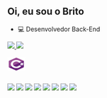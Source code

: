## Oi, eu sou o Brito
- 💻 Desenvolvedor Back-End
<div style="display: inline block"> 
  <a href="https://github.com/oBrito11">
     <img height="180" src="https://github-readme-stats.vercel.app/api?username=oBrito11&show_icons=true&theme=radical"/>
     <img height="180" src="https://github-readme-stats.vercel.app/api/top-langs/?username=oBrito11&layout=compact&theme=radical&size_weight=0.5&count_weight=0.5&langs_count=16"/>
  </a>
<div>
<div style="display: inline block"><br>
  <img align="center" alt="Brito C#" height="30" width="40" src="https://raw.githubusercontent.com/devicons/devicon/ca28c779441053191ff11710fe24a9e6c23690d6/icons/csharp/csharp-original.svg"
</div>
  
##

<div style="display: inline block">
  <a href="https://www.youtube.com/@dranzk9057" target="_blank"><img src="https://img.shields.io/badge/YouTube-FF0000?style=for-the-badge&logo=youtube&logoColor=white"></a></a>
  <a href="mailto:brito11.dev@gmail.com" target="_blank"><img src="https://img.shields.io/badge/Gmail-D14836?style=for-the-badge&logo=gmail&logoColor=white"></a>
  <a href="https://www.instagram.com/dranzk/" target="_blank"><img src="https://img.shields.io/badge/Instagram-E4405F?style=for-the-badge&logo=instagram&logoColor=white"></a>
  <a href="https://discord.com/invite/nh9NeRNYQN" target="_blank"><img src="https://img.shields.io/badge/Discord-7289DA?style=for-the-badge&logo=discord&logoColor=white"></a>
  <a href="https://www.facebook.com/breno.brito.188478" target="_blank"><img src="https://img.shields.io/badge/Facebook-1877F2?style=for-the-badge&logo=facebook&logoColor=white"></a>
  <a href="https://www.linkedin.com/in/breno-de-brito-alves-54261133b/" target="_blank"><img src="https://img.shields.io/badge/LinkedIn-0077B5?style=for-the-badge&logo=linkedin&logoColor=white"></a>
  <a href="https://open.spotify.com/user/gl86gsg164a8xyrecq6lhs16j" target="_blank"><img src="https://img.shields.io/badge/Spotify-1ED760?&style=for-the-badge&logo=spotify&logoColor=white"></a>
  <a href="https://steamcommunity.com/id/dranzk/" target="_blank"><img src="https://img.shields.io/badge/Steam-000000?style=for-the-badge&logo=steam&logoColor=white"></a>
</div>

<!--
**oBrito11/oBrito11** is a ✨ _special_ ✨ repository because its `README.md` (this file) appears on your GitHub profile.

Here are some ideas to get you started:

- 🔭 I’m currently working on ...
- 🌱 I’m currently learning ...
- 👯 I’m looking to collaborate on ...
- 🤔 I’m looking for help with ...
- 💬 Ask me about ...
- 📫 How to reach me: ...
- 😄 Pronouns: ...
- ⚡ Fun fact: ...
-->
